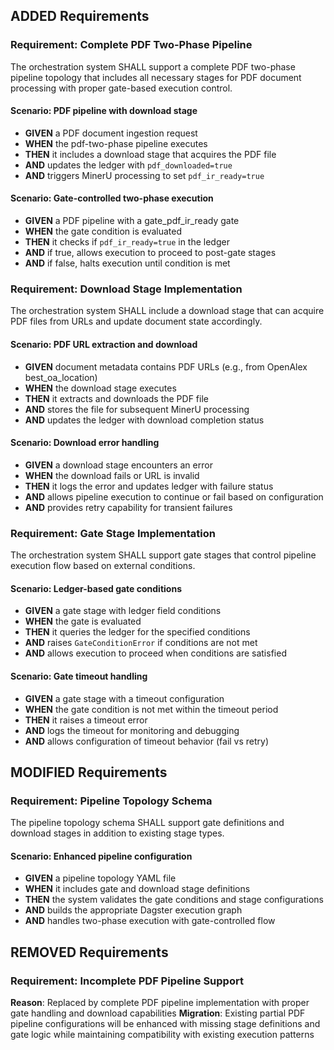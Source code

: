 ## ADDED Requirements

### Requirement: Complete PDF Two-Phase Pipeline

The orchestration system SHALL support a complete PDF two-phase pipeline topology that includes all necessary stages for PDF document processing with proper gate-based execution control.

#### Scenario: PDF pipeline with download stage

- **GIVEN** a PDF document ingestion request
- **WHEN** the pdf-two-phase pipeline executes
- **THEN** it includes a download stage that acquires the PDF file
- **AND** updates the ledger with `pdf_downloaded=true`
- **AND** triggers MinerU processing to set `pdf_ir_ready=true`

#### Scenario: Gate-controlled two-phase execution

- **GIVEN** a PDF pipeline with a gate_pdf_ir_ready gate
- **WHEN** the gate condition is evaluated
- **THEN** it checks if `pdf_ir_ready=true` in the ledger
- **AND** if true, allows execution to proceed to post-gate stages
- **AND** if false, halts execution until condition is met

### Requirement: Download Stage Implementation

The orchestration system SHALL include a download stage that can acquire PDF files from URLs and update document state accordingly.

#### Scenario: PDF URL extraction and download

- **GIVEN** document metadata contains PDF URLs (e.g., from OpenAlex best_oa_location)
- **WHEN** the download stage executes
- **THEN** it extracts and downloads the PDF file
- **AND** stores the file for subsequent MinerU processing
- **AND** updates the ledger with download completion status

#### Scenario: Download error handling

- **GIVEN** a download stage encounters an error
- **WHEN** the download fails or URL is invalid
- **THEN** it logs the error and updates ledger with failure status
- **AND** allows pipeline execution to continue or fail based on configuration
- **AND** provides retry capability for transient failures

### Requirement: Gate Stage Implementation

The orchestration system SHALL support gate stages that control pipeline execution flow based on external conditions.

#### Scenario: Ledger-based gate conditions

- **GIVEN** a gate stage with ledger field conditions
- **WHEN** the gate is evaluated
- **THEN** it queries the ledger for the specified conditions
- **AND** raises `GateConditionError` if conditions are not met
- **AND** allows execution to proceed when conditions are satisfied

#### Scenario: Gate timeout handling

- **GIVEN** a gate stage with a timeout configuration
- **WHEN** the gate condition is not met within the timeout period
- **THEN** it raises a timeout error
- **AND** logs the timeout for monitoring and debugging
- **AND** allows configuration of timeout behavior (fail vs retry)

## MODIFIED Requirements

### Requirement: Pipeline Topology Schema

The pipeline topology schema SHALL support gate definitions and download stages in addition to existing stage types.

#### Scenario: Enhanced pipeline configuration

- **GIVEN** a pipeline topology YAML file
- **WHEN** it includes gate and download stage definitions
- **THEN** the system validates the gate conditions and stage configurations
- **AND** builds the appropriate Dagster execution graph
- **AND** handles two-phase execution with gate-controlled flow

## REMOVED Requirements

### Requirement: Incomplete PDF Pipeline Support

**Reason**: Replaced by complete PDF pipeline implementation with proper gate handling and download capabilities
**Migration**: Existing partial PDF pipeline configurations will be enhanced with missing stage definitions and gate logic while maintaining compatibility with existing execution patterns
